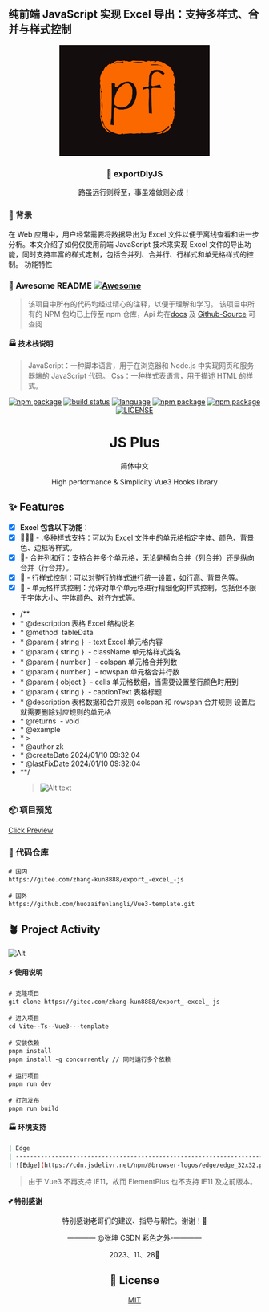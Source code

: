 ## 纯前端 JavaScript 实现 Excel 导出：支持多样式、合并与样式控制

<p align="center">
  <img alt="autofit" src="/autofit.gif" width="300">
</p>

<p align="center">
  <h3 align="center">🎉 exportDiyJS </h3>
  <p align="center" style="font-size:14px">路虽远行则将至，事虽难做则必成！</p>
</p>

### 🚩 背景

在 Web 应用中，用户经常需要将数据导出为 Excel 文件以便于离线查看和进一步分析。本文介绍了如何仅使用前端 JavaScript 技术来实现 Excel 文件的导出功能，同时支持丰富的样式定制，包括合并列、合并行、行样式和单元格样式的控制。
功能特性

### 🌈 Awesome README [![Awesome](https://cdn.jsdelivr.net/gh/sindresorhus/awesome@d7305f38d29fed78fa85652e3a63e154dd8e8829/media/badge.svg)](https://github.com/sindresorhus/awesome#readme)

<div style=color:#0b0909;>

> 该项目中所有的代码均经过精心的注释，以便于理解和学习。
> 该项目中所有的 NPM 包均已上传至 npm 仓库，Api 均在[docs](https://zhang-kun8888.gitee.io/vue3-tools-docs/) 及 [Github-Source](https://github.com/huozaifenlangli/vue3-directive-tool--NPM) 可查阅

</div>

#### 🏭 技术栈说明

> JavaScript：一种脚本语言，用于在浏览器和 Node.js 中实现网页和服务器端的 JavaScript 代码。
> Css：一种样式表语言，用于描述 HTML 的样式。


<p align="center">
<a href="https://img.shields.io/badge/npm-v9.6.6-2081C1"><img src="https://img.shields.io/badge/npm-v9.6.6-2081C1" alt="npm package"></a>
  <a href="https://github.com/InhiblabCore/vue-hooks-plus/actions/workflows/node-ci.yml"><img src="https://github.com/InhiblabCore/vue-hooks-plus/actions/workflows/ci.yml/badge.svg?branch=master" alt="build status"></a>
    <a href="#badge"><img src="https://img.shields.io/github/languages/top/InhiblabCore/vue-hooks-plus" alt="language"></a>
<a href="https://img.shields.io/badge/pnpm-v8.5.1-F37E42"><img src="https://img.shields.io/badge/pnpm-v8.5.1-F37E42" alt="npm package"></a>
<a href="https://img.shields.io/badge/node-v20.2.0-416634"><img src="https://img.shields.io/badge/node-v20.2.0-416634" alt="npm package"></a>
<a href="https://github.com/InhiblabCore/vue-hooks-plus/blob/master/LICENSE"><img src="https://img.shields.io/github/license/InhiblabCore/vue-hooks-plus" alt="LICENSE"></a>

</p>

<div align="center">

# JS Plus

简体中文 

High performance & Simplicity Vue3 Hooks library

</div>

## ✨ Features

- [x] **Excel 包含以下功能**：
- [x] 🏄🏼‍♂️ - .多种样式支持：可以为 Excel 文件中的单元格指定字体、颜色、背景色、边框等样式。
- [x] 🎯- 合并列和行：支持合并多个单元格，无论是横向合并（列合并）还是纵向合并（行合并）。
- [x] 🔖 - 行样式控制：可以对整行的样式进行统一设置，如行高、背景色等。
- [x] 🎉 - 单元格样式控制：允许对单个单元格进行精细化的样式控制，包括但不限于字体大小、字体颜色、对齐方式等。
      <br />
- /\*\*
- \* @description 表格 Excel 结构说名
- \* @method  tableData
- \* @param { string }  - text Excel 单元格内容
- \* @param { string }  - className 单元格样式类名
- \* @param { number }  - colspan 单元格合并列数
- \* @param { number }  - rowspan 单元格合并行数
- \* @param { object }  - cells 单元格数组，当需要设置整行颜色时用到
- \* @param { string }  - captionText 表格标题
- \* @description 表格数据和合并规则 colspan 和 rowspan 合并规则 设置后就需要删除对应规则的单元格
- \* @returns  - void
- \* @example
- \* >
- \* @author zk
- \* @createDate 2024/01/10 09:32:04
- \* @lastFixDate 2024/01/10 09:32:04
- \*\*/
  > ![Alt text](readme.png)

### 📦 项目预览

[Click Preview](https://zhang-kun8888.gitee.io/export_-excel_-js/)

### 💒 代码仓库

```base
# 国内
https://gitee.com/zhang-kun8888/export_-excel_-js

# 国外
https://github.com/huozaifenlangli/Vue3-template.git
```

####

## 🪴 Project Activity

![Alt](https://repobeats.axiom.co/api/embed/35dbca2274542c0144993be92cc51762227543d9.svg "Repobeats analytics image")

#### ⚡ 使用说明

```base
# 克隆项目
git clone https://gitee.com/zhang-kun8888/export_-excel_-js

# 进入项目
cd Vite--Ts--Vue3---template

# 安装依赖
pnpm install
pnpm install -g concurrently // 同时运行多个依赖

# 运行项目
pnpm run dev

# 打包发布
pnpm run build
```

#### 🏭 环境支持
```bash
| Edge                                                                     | last 2 versions                                                                   | last 2 versions                                                                | last 2 versions                                                                |
| ------------------------------------------------------------------------ | --------------------------------------------------------------------------------- | ------------------------------------------------------------------------------ | ------------------------------------------------------------------------------ |
| ![Edge](https://cdn.jsdelivr.net/npm/@browser-logos/edge/edge_32x32.png) | ![Firefox](https://cdn.jsdelivr.net/npm/@browser-logos/firefox/firefox_32x32.png) | ![Chrome](https://cdn.jsdelivr.net/npm/@browser-logos/chrome/chrome_32x32.png) | ![Safari](https://cdn.jsdelivr.net/npm/@browser-logos/safari/safari_32x32.png) |
```

> 由于 Vue3 不再支持 IE11，故而 ElementPlus 也不支持 IE11 及之前版本。

#### 💕 特别感谢

<div align="center">

特别感谢老哥们的建议、指导与帮忙。谢谢！🌸

———— @张坤 CSDN 彩色之外-————

2023、11、28🌸

## 📄 License

[MIT](https://github.com/element-plus/element-plus/blob/master/LICENSE)

</div>
